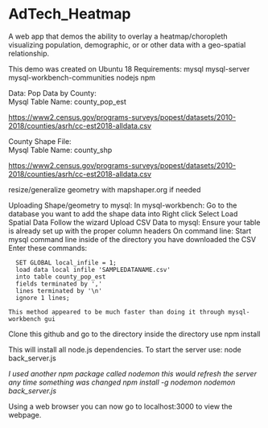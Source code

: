 # AdTech_Heatmap

A web app that demos the ability to overlay a heatmap/choropleth visualizing
population, demographic, or or other data with a geo-spatial relationship.

This demo was created on Ubuntu 18
Requirements:
mysql
mysql-server
mysql-workbench-communities
nodejs
npm

Data:
Pop Data by County:  
Mysql Table Name: county_pop_est

https://www2.census.gov/programs-surveys/popest/datasets/2010-2018/counties/asrh/cc-est2018-alldata.csv

County Shape File:  
Mysql Table Name: county_shp

https://www2.census.gov/programs-surveys/popest/datasets/2010-2018/counties/asrh/cc-est2018-alldata.csv

resize/generalize geometry with mapshaper.org if needed


Uploading Shape/geometry to mysql:
  In mysql-workbench:
    Go to the database you want to add the shape data into
    Right click
    Select Load Spatial Data
    Follow the wizard
Upload CSV Data to mysql:
  Ensure your table is already set up with the proper column headers
  On command line:
    Start mysql command line inside of the directory you have downloaded the CSV
    Enter these commands:

      SET GLOBAL local_infile = 1;
      load data local infile 'SAMPLEDATANAME.csv'
      into table county_pop_est
      fields terminated by ','
      lines terminated by '\n'
      ignore 1 lines;

    This method appeared to be much faster than doing it through mysql-workbench gui

Clone this github and go to the directory
inside the directory use
  npm install

This will install all node.js dependencies.
To start the server use:
  node back_server.js

  *I used another npm package called nodemon this would refresh the server
  any time something was changed
  npm install -g nodemon
  nodemon back_server.js*

Using a web browser you can now go to localhost:3000 to view the webpage.
